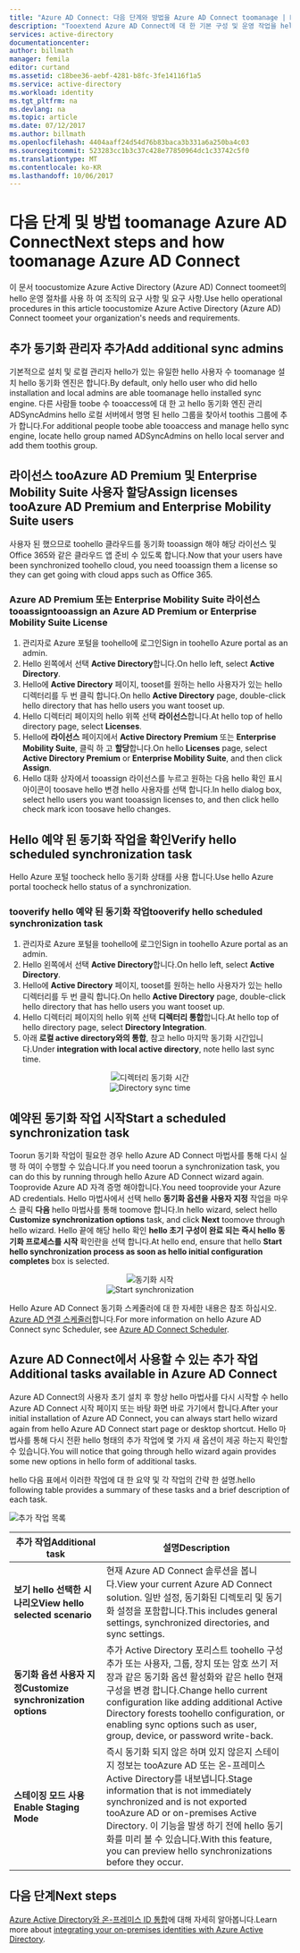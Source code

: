 ```yaml
---
title: "Azure AD Connect: 다음 단계와 방법을 Azure AD Connect toomanage | Microsoft Docs"
description: "Tooextend Azure AD Connect에 대 한 기본 구성 및 운영 작업을 hello 방법에 대해 알아봅니다."
services: active-directory
documentationcenter: 
author: billmath
manager: femila
editor: curtand
ms.assetid: c18bee36-aebf-4281-b8fc-3fe14116f1a5
ms.service: active-directory
ms.workload: identity
ms.tgt_pltfrm: na
ms.devlang: na
ms.topic: article
ms.date: 07/12/2017
ms.author: billmath
ms.openlocfilehash: 4404aaff24d54d76b83baca3b331a6a250ba4c03
ms.sourcegitcommit: 523283cc1b3c37c428e77850964dc1c33742c5f0
ms.translationtype: MT
ms.contentlocale: ko-KR
ms.lasthandoff: 10/06/2017
---
```

# <a name="next-steps-and-how-toomanage-azure-ad-connect"></a><span data-ttu-id="99522-103">다음 단계 및 방법 toomanage Azure AD Connect</span><span class="sxs-lookup"><span data-stu-id="99522-103">Next steps and how toomanage Azure AD Connect</span></span>
<span data-ttu-id="99522-104">이 문서 toocustomize Azure Active Directory (Azure AD) Connect toomeet의 hello 운영 절차를 사용 하 여 조직의 요구 사항 및 요구 사항.</span><span class="sxs-lookup"><span data-stu-id="99522-104">Use hello operational procedures in this article toocustomize Azure Active Directory (Azure AD) Connect toomeet your organization's needs and requirements.</span></span>  

## <a name="add-additional-sync-admins"></a><span data-ttu-id="99522-105">추가 동기화 관리자 추가</span><span class="sxs-lookup"><span data-stu-id="99522-105">Add additional sync admins</span></span>
<span data-ttu-id="99522-106">기본적으로 설치 및 로컬 관리자 hello가 있는 유일한 hello 사용자 수 toomanage 설치 hello 동기화 엔진은 합니다.</span><span class="sxs-lookup"><span data-stu-id="99522-106">By default, only hello user who did hello installation and local admins are able toomanage hello installed sync engine.</span></span> <span data-ttu-id="99522-107">다른 사람들 toobe 수 tooaccess에 대 한 고 hello 동기화 엔진 관리 ADSyncAdmins hello 로컬 서버에서 명명 된 hello 그룹을 찾아서 toothis 그룹에 추가 합니다.</span><span class="sxs-lookup"><span data-stu-id="99522-107">For additional people toobe able tooaccess and manage hello sync engine, locate hello group named ADSyncAdmins on hello local server and add them toothis group.</span></span>

## <a name="assign-licenses-tooazure-ad-premium-and-enterprise-mobility-suite-users"></a><span data-ttu-id="99522-108">라이선스 tooAzure AD Premium 및 Enterprise Mobility Suite 사용자 할당</span><span class="sxs-lookup"><span data-stu-id="99522-108">Assign licenses tooAzure AD Premium and Enterprise Mobility Suite users</span></span>
<span data-ttu-id="99522-109">사용자 된 했으므로 toohello 클라우드를 동기화 tooassign 해야 해당 라이선스 및 Office 365와 같은 클라우드 앱 준비 수 있도록 합니다.</span><span class="sxs-lookup"><span data-stu-id="99522-109">Now that your users have been synchronized toohello cloud, you need tooassign them a license so they can get going with cloud apps such as Office 365.</span></span>

### <a name="tooassign-an-azure-ad-premium-or-enterprise-mobility-suite-license"></a><span data-ttu-id="99522-110">Azure AD Premium 또는 Enterprise Mobility Suite 라이선스 tooassign</span><span class="sxs-lookup"><span data-stu-id="99522-110">tooassign an Azure AD Premium or Enterprise Mobility Suite License</span></span>

1. <span data-ttu-id="99522-111">관리자로 Azure 포털을 toohello에 로그인</span><span class="sxs-lookup"><span data-stu-id="99522-111">Sign in toohello Azure portal as an admin.</span></span>
2. <span data-ttu-id="99522-112">Hello 왼쪽에서 선택 **Active Directory**합니다.</span><span class="sxs-lookup"><span data-stu-id="99522-112">On hello left, select **Active Directory**.</span></span>
3. <span data-ttu-id="99522-113">Hello에 **Active Directory** 페이지, tooset를 원하는 hello 사용자가 있는 hello 디렉터리를 두 번 클릭 합니다.</span><span class="sxs-lookup"><span data-stu-id="99522-113">On hello **Active Directory** page, double-click hello directory that has hello users you want tooset up.</span></span>
4. <span data-ttu-id="99522-114">Hello 디렉터리 페이지의 hello 위쪽 선택 **라이선스**합니다.</span><span class="sxs-lookup"><span data-stu-id="99522-114">At hello top of hello directory page, select **Licenses**.</span></span>
5. <span data-ttu-id="99522-115">Hello에 **라이선스** 페이지에서 **Active Directory Premium** 또는 **Enterprise Mobility Suite**, 클릭 하 고 **할당**합니다.</span><span class="sxs-lookup"><span data-stu-id="99522-115">On hello **Licenses** page, select **Active Directory Premium** or **Enterprise Mobility Suite**, and then click **Assign**.</span></span>
6. <span data-ttu-id="99522-116">Hello 대화 상자에서 tooassign 라이선스를 누르고 원하는 다음 hello 확인 표시 아이콘이 toosave hello 변경 hello 사용자를 선택 합니다.</span><span class="sxs-lookup"><span data-stu-id="99522-116">In hello dialog box, select hello users you want tooassign licenses to, and then click hello check mark icon toosave hello changes.</span></span>

## <a name="verify-hello-scheduled-synchronization-task"></a><span data-ttu-id="99522-117">Hello 예약 된 동기화 작업을 확인</span><span class="sxs-lookup"><span data-stu-id="99522-117">Verify hello scheduled synchronization task</span></span>
<span data-ttu-id="99522-118">Hello Azure 포털 toocheck hello 동기화 상태를 사용 합니다.</span><span class="sxs-lookup"><span data-stu-id="99522-118">Use hello Azure portal toocheck hello status of a synchronization.</span></span>

### <a name="tooverify-hello-scheduled-synchronization-task"></a><span data-ttu-id="99522-119">tooverify hello 예약 된 동기화 작업</span><span class="sxs-lookup"><span data-stu-id="99522-119">tooverify hello scheduled synchronization task</span></span>
1. <span data-ttu-id="99522-120">관리자로 Azure 포털을 toohello에 로그인</span><span class="sxs-lookup"><span data-stu-id="99522-120">Sign in toohello Azure portal as an admin.</span></span>
2. <span data-ttu-id="99522-121">Hello 왼쪽에서 선택 **Active Directory**합니다.</span><span class="sxs-lookup"><span data-stu-id="99522-121">On hello left, select **Active Directory**.</span></span>
3. <span data-ttu-id="99522-122">Hello에 **Active Directory** 페이지, tooset를 원하는 hello 사용자가 있는 hello 디렉터리를 두 번 클릭 합니다.</span><span class="sxs-lookup"><span data-stu-id="99522-122">On hello **Active Directory** page, double-click hello directory that has hello users you want tooset up.</span></span>
4. <span data-ttu-id="99522-123">Hello 디렉터리 페이지의 hello 위쪽 선택 **디렉터리 통합**합니다.</span><span class="sxs-lookup"><span data-stu-id="99522-123">At hello top of hello directory page, select **Directory Integration**.</span></span>
5. <span data-ttu-id="99522-124">아래 **로컬 active directory와의 통합**, 참고 hello 마지막 동기화 시간입니다.</span><span class="sxs-lookup"><span data-stu-id="99522-124">Under **integration with local active directory**, note hello last sync time.</span></span>

<span data-ttu-id="99522-125"><center>![디렉터리 동기화 시간](./media/active-directory-aadconnect-whats-next/verify.png)</center></span><span class="sxs-lookup"><span data-stu-id="99522-125"><center>![Directory sync time](./media/active-directory-aadconnect-whats-next/verify.png)</center></span></span>

## <a name="start-a-scheduled-synchronization-task"></a><span data-ttu-id="99522-126">예약된 동기화 작업 시작</span><span class="sxs-lookup"><span data-stu-id="99522-126">Start a scheduled synchronization task</span></span>
<span data-ttu-id="99522-127">Toorun 동기화 작업이 필요한 경우 hello Azure AD Connect 마법사를 통해 다시 실행 하 여이 수행할 수 있습니다.</span><span class="sxs-lookup"><span data-stu-id="99522-127">If you need toorun a synchronization task, you can do this by running through hello Azure AD Connect wizard again.</span></span>  <span data-ttu-id="99522-128">Tooprovide Azure AD 자격 증명 해야합니다.</span><span class="sxs-lookup"><span data-stu-id="99522-128">You need tooprovide your Azure AD credentials.</span></span>  <span data-ttu-id="99522-129">Hello 마법사에서 선택 hello **동기화 옵션을 사용자 지정** 작업을 마우스 클릭 **다음** hello 마법사를 통해 toomove 합니다.</span><span class="sxs-lookup"><span data-stu-id="99522-129">In hello wizard, select hello **Customize synchronization options** task, and click **Next** toomove through hello wizard.</span></span> <span data-ttu-id="99522-130">Hello 끝에 해당 hello 확인 **hello 초기 구성이 완료 되는 즉시 hello 동기화 프로세스를 시작** 확인란을 선택 합니다.</span><span class="sxs-lookup"><span data-stu-id="99522-130">At hello end, ensure that hello **Start hello synchronization process as soon as hello initial configuration completes** box is selected.</span></span>

<span data-ttu-id="99522-131"><center>![동기화 시작](./media/active-directory-aadconnect-whats-next/startsynch.png)</center></span><span class="sxs-lookup"><span data-stu-id="99522-131"><center>![Start synchronization](./media/active-directory-aadconnect-whats-next/startsynch.png)</center></span></span>

<span data-ttu-id="99522-132">Hello Azure AD Connect 동기화 스케줄러에 대 한 자세한 내용은 참조 하십시오. [Azure AD 연결 스케줄러](active-directory-aadconnectsync-feature-scheduler.md)합니다.</span><span class="sxs-lookup"><span data-stu-id="99522-132">For more information on hello Azure AD Connect sync Scheduler, see [Azure AD Connect Scheduler](active-directory-aadconnectsync-feature-scheduler.md).</span></span>

## <a name="additional-tasks-available-in-azure-ad-connect"></a><span data-ttu-id="99522-133">Azure AD Connect에서 사용할 수 있는 추가 작업</span><span class="sxs-lookup"><span data-stu-id="99522-133">Additional tasks available in Azure AD Connect</span></span>
<span data-ttu-id="99522-134">Azure AD Connect의 사용자 초기 설치 후 항상 hello 마법사를 다시 시작할 수 hello Azure AD Connect 시작 페이지 또는 바탕 화면 바로 가기에서 합니다.</span><span class="sxs-lookup"><span data-stu-id="99522-134">After your initial installation of Azure AD Connect, you can always start hello wizard again from hello Azure AD Connect start page or desktop shortcut.</span></span>  <span data-ttu-id="99522-135">Hello 마법사를 통해 다시 전환 hello 형태의 추가 작업에 몇 가지 새 옵션이 제공 하는지 확인할 수 있습니다.</span><span class="sxs-lookup"><span data-stu-id="99522-135">You will notice that going through hello wizard again provides some new options in hello form of additional tasks.</span></span>  

<span data-ttu-id="99522-136">hello 다음 표에서 이러한 작업에 대 한 요약 및 각 작업의 간략 한 설명.</span><span class="sxs-lookup"><span data-stu-id="99522-136">hello following table provides a summary of these tasks and a brief description of each task.</span></span>

![추가 작업 목록](./media/active-directory-aadconnect-whats-next/addtasks.png)

| <span data-ttu-id="99522-138">추가 작업</span><span class="sxs-lookup"><span data-stu-id="99522-138">Additional task</span></span> | <span data-ttu-id="99522-139">설명</span><span class="sxs-lookup"><span data-stu-id="99522-139">Description</span></span> |
| --- | --- |
| <span data-ttu-id="99522-140">**보기 hello 선택한 시나리오**</span><span class="sxs-lookup"><span data-stu-id="99522-140">**View hello selected scenario**</span></span> |<span data-ttu-id="99522-141">현재 Azure AD Connect 솔루션을 봅니다.</span><span class="sxs-lookup"><span data-stu-id="99522-141">View your current Azure AD Connect solution.</span></span>  <span data-ttu-id="99522-142">일반 설정, 동기화된 디렉토리 및 동기화 설정을 포함합니다.</span><span class="sxs-lookup"><span data-stu-id="99522-142">This includes general settings, synchronized directories, and sync settings.</span></span> |
| <span data-ttu-id="99522-143">**동기화 옵션 사용자 지정**</span><span class="sxs-lookup"><span data-stu-id="99522-143">**Customize synchronization options**</span></span> |<span data-ttu-id="99522-144">추가 Active Directory 포리스트 toohello 구성 추가 또는 사용자, 그룹, 장치 또는 암호 쓰기 저장과 같은 동기화 옵션 활성화와 같은 hello 현재 구성을 변경 합니다.</span><span class="sxs-lookup"><span data-stu-id="99522-144">Change hello current configuration like adding additional Active Directory forests toohello configuration, or enabling sync options such as user, group, device, or password write-back.</span></span> |
| <span data-ttu-id="99522-145">**스테이징 모드 사용**</span><span class="sxs-lookup"><span data-stu-id="99522-145">**Enable Staging Mode**</span></span> |<span data-ttu-id="99522-146">즉시 동기화 되지 않은 하며 있지 않은지 스테이지 정보는 tooAzure AD 또는 온-프레미스 Active Directory를 내보냅니다.</span><span class="sxs-lookup"><span data-stu-id="99522-146">Stage information that is not immediately synchronized and is not exported tooAzure AD or on-premises Active Directory.</span></span>  <span data-ttu-id="99522-147">이 기능을 발생 하기 전에 hello 동기화를 미리 볼 수 있습니다.</span><span class="sxs-lookup"><span data-stu-id="99522-147">With this feature, you can preview hello synchronizations before they occur.</span></span> |

## <a name="next-steps"></a><span data-ttu-id="99522-148">다음 단계</span><span class="sxs-lookup"><span data-stu-id="99522-148">Next steps</span></span>
<span data-ttu-id="99522-149">[Azure Active Directory와 온-프레미스 ID 통합](active-directory-aadconnect.md)에 대해 자세히 알아봅니다.</span><span class="sxs-lookup"><span data-stu-id="99522-149">Learn more about [integrating your on-premises identities with Azure Active Directory](active-directory-aadconnect.md).</span></span>
